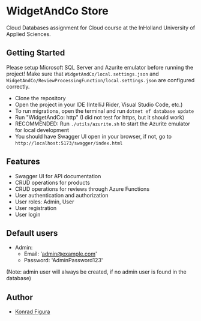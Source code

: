 # WidgetAndCo Store

Cloud Databases assignment for Cloud course at the InHolland University of Applied Sciences.

## Getting Started

Please setup Microsoft SQL Server and Azurite emulator before running the project! Make sure that `WidgetAndCo/local.settings.json` and `WidgetAndCo/ReviewProcessingFunction/local.settings.json` are configured correctly.

- Clone the repository
- Open the project in your IDE (IntelliJ Rider, Visual Studio Code, etc.)
- To run migrations, open the terminal and run `dotnet ef database update`
- Run "WidgetAndCo: http" (I did not test for https, but it should work)
- RECOMMENDED: Run `./utils/azurite.sh` to start the Azurite emulator for local development
- You should have Swagger UI open in your browser, if not, go to `http://localhost:5173/swagger/index.html`

## Features

- Swagger UI for API documentation
- CRUD operations for products
- CRUD operations for reviews through Azure Functions
- User authentication and authorization
- User roles: Admin, User
- User registration
- User login

## Default users

- Admin:
  - Email: 'admin@example.com'
  - Password: 'AdminPassword123' 

(Note: admin user will always be created, if no admin user is found in the database)

## Author

- [Konrad Figura](680886@student.inholland.nl)
